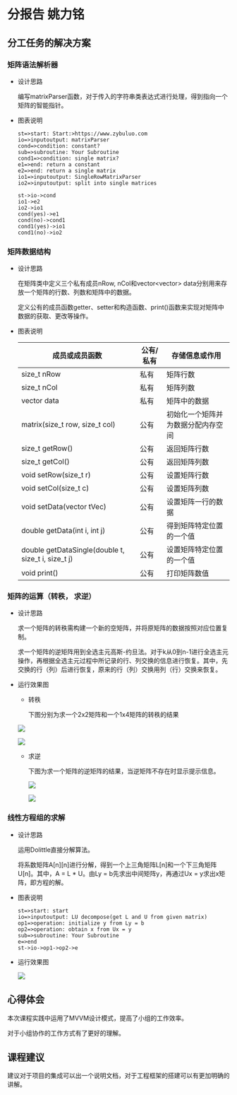 # 分报告 姚力铭

## 分工任务的解决方案

### 矩阵语法解析器

* 设计思路

  编写matrixParser函数，对于传入的字符串类表达式进行处理，得到指向一个矩阵的智能指针。

* 图表说明

  ```flow
  st=>start: Start:>https://www.zybuluo.com
  io=>inputoutput: matrixParser
  cond=>condition: constant?
  sub=>subroutine: Your Subroutine
  cond1=>condition: single matrix?
  e1=>end: return a constant
  e2=>end: return a single matrix
  io1=>inputoutput: SingleRowMatrixParser
  io2=>inputoutput: split into single matrices
  
  st->io->cond
  io1->e2
  io2->io1
  cond(yes)->e1
  cond(no)->cond1
  cond1(yes)->io1
  cond1(no)->io2
  ```







### 矩阵数据结构

* 设计思路

  在矩阵类中定义三个私有成员nRow, nCol和vector<vector<double>> data分别用来存放一个矩阵的行数、列数和矩阵中的数据。

  定义公有的成员函数getter、setter和构造函数、print()函数来实现对矩阵中数据的获取、更改等操作。

* 图表说明

  | 成员或成员函数                                     | 公有/私有 | 存储信息或作用                     |
  | -------------------------------------------------- | --------- | ---------------------------------- |
  | size_t nRow                                        | 私有      | 矩阵行数                           |
  | size_t nCol                                        | 私有      | 矩阵列数                           |
  | vector data                                        | 私有      | 矩阵中的数据                       |
  | matrix(size_t row, size_t col)                     | 公有      | 初始化一个矩阵并为数据分配内存空间 |
  | size_t getRow()                                    | 公有      | 返回矩阵行数                       |
  | size_t getCol()                                    | 公有      | 返回矩阵列数                       |
  | void setRow(size_t r)                              | 公有      | 设置矩阵行数                       |
  | void setCol(size_t c)                              | 公有      | 设置矩阵列数                       |
  | void setData(vector tVec)                          | 公有      | 设置矩阵一行的数据                 |
  | double getData(int i, int j)                       | 公有      | 得到矩阵特定位置的一个值           |
  | double getDataSingle(double t, size_t i, size_t j) | 公有      | 设置矩阵特定位置的一个值           |
  | void print()                                       | 公有      | 打印矩阵数值                       |



### 矩阵的运算（转秩， 求逆）

* 设计思路

  求一个矩阵的转秩需构建一个新的空矩阵，并将原矩阵的数据按照对应位置复制。

  求一个矩阵的逆矩阵用到全选主元高斯-约旦法。对于k从0到n-1进行全选主元操作，再根据全选主元过程中所记录的行、列交换的信息进行恢复。其中，先交换的行（列）后进行恢复，原来的行（列）交换用列（行）交换来恢复。

* 运行效果图

  * 转秩

    下图分别为求一个2x2矩阵和一个1x4矩阵的转秩的结果

  ![](C:\Users\姚力铭\Pictures\test4.PNG)

  ![](C:\Users\姚力铭\Pictures\test7.PNG)

  * 求逆

    下图为求一个矩阵的逆矩阵的结果，当逆矩阵不存在时显示提示信息。

    ![](C:\Users\姚力铭\Pictures\test8.PNG)

    ![](C:\Users\姚力铭\Pictures\inverse.PNG)







### 线性方程组的求解

* 设计思路

  运用Dolittle直接分解算法。

  将系数矩阵A[n][n]进行分解，得到一个上三角矩阵L[n]和一个下三角矩阵U[n]。其中，A = L * U。由Ly = b先求出中间矩阵y，再通过Ux = y求出x矩阵，即方程的解。

* 图表说明

  ```flow
  st=>start: start
  io=>inputoutput: LU decompose(get L and U from given matrix)
  op1=>operation: initialize y from Ly = b
  op2=>operation: obtain x from Ux = y
  sub=>subroutine: Your Subroutine
  e=>end
  st->io->op1->op2->e
  ```

* 运行效果图

  ![](C:\Users\姚力铭\Pictures\test12.PNG)



## 心得体会

本次课程实践中运用了MVVM设计模式，提高了小组的工作效率。

对于小组协作的工作方式有了更好的理解。



## 课程建议

建议对于项目的集成可以出一个说明文档，对于工程框架的搭建可以有更加明确的讲解。